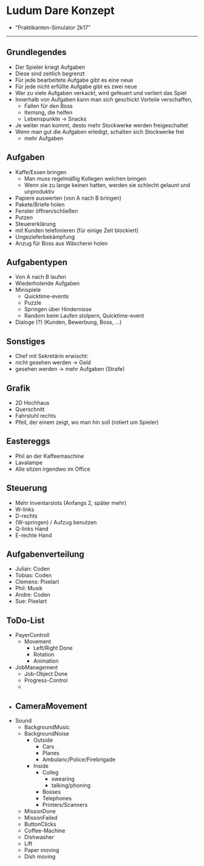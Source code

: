 # Ludum Dare Konzept
- "Praktikanten-Simulator 2k17"

-------------------------------------------------------------------------------

## Grundlegendes
- Der Spieler kriegt Aufgaben
- Diese sind zeitlich begrenzt
- Für jede bearbeitete Aufgabe gibt es eine neue
- Für jede nicht erfüllte Aufgabe gibt es zwei neue
- Wer zu viele Aufgaben verkackt, wird gefeuert und verliert das Spiel
- Innerhalb von Aufgaben kann man sich geschickt Vorteile verschaffen,
	- Fallen für den Boss
	- Itemsng, die helfen
	- Lebenspunkte -> Snacks
- Je weiter man kommt, desto mehr Stockwerke werden freigeschaltet
- Wenn man gut die Aufgaben erledigt, schalten sich Stockwerke frei
  - mehr Aufgaben

## Aufgaben
- Kaffe/Essen bringen
	- Man muss regelmäßig Kollegen welchen bringen
	- Wenn sie zu lange keinen hatten, werden sie schlecht gelaunt und unproduktiv
- Papiere auswerten (von A nach B bringen)
- Pakete/Briefe holen
- Fenster öffnen/schließen
- Putzen
- Steuererklärung
- mit Kunden telefonieren (für einige Zeit blockiert)
- Ungezieferbekämpfung
- Anzug für Boss aus Wäscherei holen

## Aufgabentypen
- Von A nach B laufen
- Wiederholende Aufgaben
- Minispiele
	- Quicktime-events
	- Puzzle
	- Springen über Hindernisse
	- Random beim Laufen stolpern, Quicktime-event
- Dialoge (?) (Kunden, Bewerbung, Boss, ...)


## Sonstiges
- Chef mit Sekretärin erwischt:
- nicht gesehen werden -> Geld
- gesehen werden -> mehr Aufgaben (Strafe)


## Grafik
- 2D Hochhaus
- Querschnitt
- Fahrstuhl rechts
- Pfeil, der einem zeigt, wo man hin soll (rotiert um Spieler)

## Eastereggs
- Phil an der Kaffeemaschine
- Lavalampe
- Alle sitzen irgendwo im Office

## Steuerung
- Mehr Inventarslots (Anfangs 2, später mehr)
- W-links
- D-rechts
- (W-springen) / Aufzug benutzen
- Q-links Hand
- E-rechte Hand


## Aufgabenverteilung

- Julian: Coden
- Tobias: Coden
- Clemens: Pixelart
- Phil: Musik
- Andre: Coden
- Sue: Pixelart

## ToDo-List

- PayerControll
	- Movement
		- Left/Right	Done  
		- Rotation
		- Animation
- JobManagement
	- Job-Object		Done
	- Progress-Control
	-
- CameraMovement
	-
- Sound
	- BackgroundMusic
	- BackgroundNoise
		- Outside
			- Cars
			- Planes
			- Ambulanc/Police/Firebrigade
		- Inside
			- Colleg
				- swearing
				- talking/phoning
			- Bosses
			- Telephones
			- Printers/Scanners
	- MissonDone
	- MissonFailed
	- ButtonClicks
	- Coffee-Machine
	- Dishwasher
	- Lift
	- Paper moving
	- Dish moving
